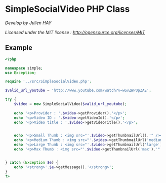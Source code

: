 SimpleSocialVideo PHP Class
===========================

*Develop by Julien HAY*

*Licensed under the MIT license : http://opensource.org/licenses/MIT*

Example
-------

```php
<?php

namespace simple;
use Exception;

require '../src/SimpleSocialVideo.php';

$valid_url_youtube = 'http://www.youtube.com/watch?v=wGvZWPOpZAE';

try {
    $video = new SimpleSocialVideo($valid_url_youtube);
    
    echo '<p>Provider : '.$video->getProvider().'</p>';
    echo '<p>Video ID : '.$video->getVideoId().'</p>';
    echo '<p>Video title : '.$video->getVideoTitle().'</p>';


    echo '<p>Small Thumb : <img src="'.$video->getThumbnailUrl().'" /></p>';
    echo '<p>Medium Thumb : <img src="'.$video->getThumbnailUrl('medium').'" /></p>';
    echo '<p>Large Thumb : <img src="'.$video->getThumbnailUrl('large').'" /></p>';
    echo '<p>Max Thumb : <img src="'.$video->getThumbnailUrl('max').'" /></p>';


} catch (Exception $e) {
    echo '<strong>'.$e->getMessage().'</strong>';
}
?>
```


